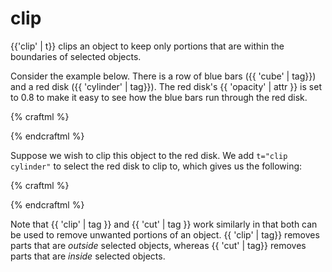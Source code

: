# clip

{{'clip' | t}} clips an object to keep only portions that are within the boundaries
of selected objects.

Consider the example below. There is a row of blue bars ({{ 'cube' | tag}})
and a red disk ({{ 'cylinder' | tag}}). The red disk's {{ 'opacity' | attr }}
is set to 0.8 to make it easy to see how the blue bars run through the
red disk.

{% craftml %}
<!-- before clip -->
<g l="center xy">

  <cylinder t="scale 1.5; size z 4"
    style="color:red; opacity: 0.8;"/>

  <row spacing="1" style="color:blue;">
    <cube repeat="10" size="1 20 2"/>
  </row>

</g>
{% endcraftml %}

Suppose we wish to clip this object to the red disk. We add `t="clip cylinder"`
to select the red disk to clip to, which gives us the following:

{% craftml %}
<row spacing="10">
<!-- after clip -->
<g l="center xy" t="clip cylinder">

  <cylinder t="scale 1.5; size z 4"
    style="color:red; opacity: 0.8;"/>

  <row spacing="1" style="color:blue;">
    <cube repeat="10" size="1 20 2"/>
  </row>

</g>
{% endcraftml %}

Note that {{ 'clip' | tag }} and {{ 'cut' | tag }} work similarly in that both
can be used to remove unwanted portions of an object. {{ 'clip' | tag}} removes
parts that are  _outside_  selected objects, whereas {{ 'cut' | tag}} removes parts
that are _inside_ selected objects.
